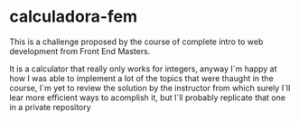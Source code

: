 # calculadora-fem
This is a challenge proposed by the course of complete intro to web development from Front End Masters.


It is a calculator that really only works for integers, anyway I´m happy at how I was able to implement
a lot of the topics that were thaught in the course, I´m yet to review the solution by the instructor 
from which surely I´ll lear more efficient ways to acomplish it, but I´ll probably replicate that one in a private repository

